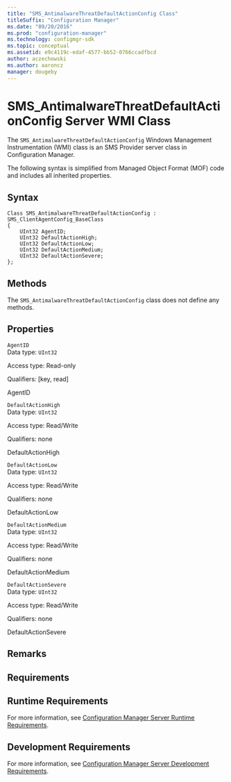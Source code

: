 ```yaml
---
title: "SMS_AntimalwareThreatDefaultActionConfig Class"
titleSuffix: "Configuration Manager"
ms.date: "09/20/2016"
ms.prod: "configuration-manager"
ms.technology: configmgr-sdk
ms.topic: conceptual
ms.assetid: e9c4119c-edaf-4577-bb52-0766ccadfbcd
author: aczechowski
ms.author: aaroncz
manager: dougeby
---
```


# SMS_AntimalwareThreatDefaultActionConfig Server WMI Class

The `SMS_AntimalwareThreatDefaultActionConfig` Windows Management Instrumentation (WMI) class is an SMS Provider server class in Configuration Manager.

 The following syntax is simplified from Managed Object Format (MOF) code and includes all inherited properties.  

## Syntax  

```  
Class SMS_AntimalwareThreatDefaultActionConfig : SMS_ClientAgentConfig_BaseClass  
{  
    UInt32 AgentID;  
    UInt32 DefaultActionHigh;  
    UInt32 DefaultActionLow;  
    UInt32 DefaultActionMedium;  
    UInt32 DefaultActionSevere;  
};  
```  

## Methods  
 The `SMS_AntimalwareThreatDefaultActionConfig` class does not define any methods.  

## Properties  
 `AgentID`  
 Data type: `UInt32`  

 Access type: Read-only  

 Qualifiers: [key, read]  

 AgentID    

 `DefaultActionHigh`  
 Data type: `UInt32`  

 Access type: Read/Write  

 Qualifiers: none  

 DefaultActionHigh    

 `DefaultActionLow`  
 Data type: `UInt32`  

 Access type: Read/Write  

 Qualifiers: none  

 DefaultActionLow    

 `DefaultActionMedium`  
 Data type: `UInt32`  

 Access type: Read/Write  

 Qualifiers: none  

 DefaultActionMedium    

 `DefaultActionSevere`  
 Data type: `UInt32`  

 Access type: Read/Write  

 Qualifiers: none  

 DefaultActionSevere    

## Remarks  

## Requirements  

## Runtime Requirements  
 For more information, see [Configuration Manager Server Runtime Requirements](../../../../../develop/core/reqs/server-runtime-requirements.md).  

## Development Requirements  
 For more information, see [Configuration Manager Server Development Requirements](../../../../../develop/core/reqs/server-development-requirements.md).
